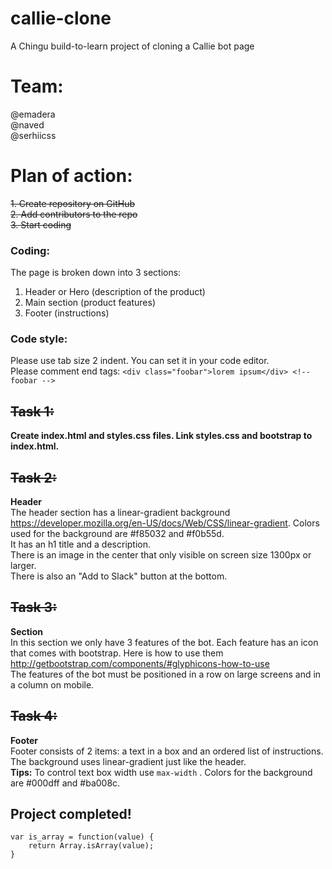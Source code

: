 # callie-clone
A Chingu build-to-learn project of cloning a Callie bot page

# Team:
@emadera
<br>
@naved
<br>
@serhiicss

# Plan of action:
~~1. Create repository on GitHub~~
<br>
~~2. Add contributors to the repo~~
<br>
~~3. Start coding~~

### Coding:
The page is broken down into 3 sections:
<br>
1. Header or Hero (description of the product)<br>
2. Main section (product features)<br>
3. Footer (instructions)<br>

### Code style:
Please use tab size 2 indent. You can set it in your code editor.
<br>
Please comment end tags:
`<div class="foobar">lorem ipsum</div> <!-- foobar -->`

## ~~Task 1:~~
**Create index.html and styles.css files. Link styles.css and bootstrap to index.html.**

## ~~Task 2:~~
**Header**
<br>
The header section has a  linear-gradient background https://developer.mozilla.org/en-US/docs/Web/CSS/linear-gradient. Colors used for the background are #f85032 and #f0b55d.
<br>
It has an h1 title and a description.
<br>
There is an image in the center that only visible on screen size 1300px or larger.
<br>
There is also an "Add to Slack" button at the bottom.
<br>

## ~~Task 3:~~
**Section**
<br>
In this section we only have 3 features of the bot. Each feature has an icon that comes with bootstrap. Here is how to use them http://getbootstrap.com/components/#glyphicons-how-to-use
<br>
The features of the bot must be positioned in a row on large screens and in a column on mobile.

## ~~Task 4:~~
**Footer**
<br>
Footer consists of 2 items: a text in a box and an ordered list of instructions. The background uses linear-gradient just like the header.
<br>
**Tips:**  To control text box width use `max-width` . Colors for the background are #000dff and #ba008c.

## Project completed!

```
var is_array = function(value) {
    return Array.isArray(value);
}
```
